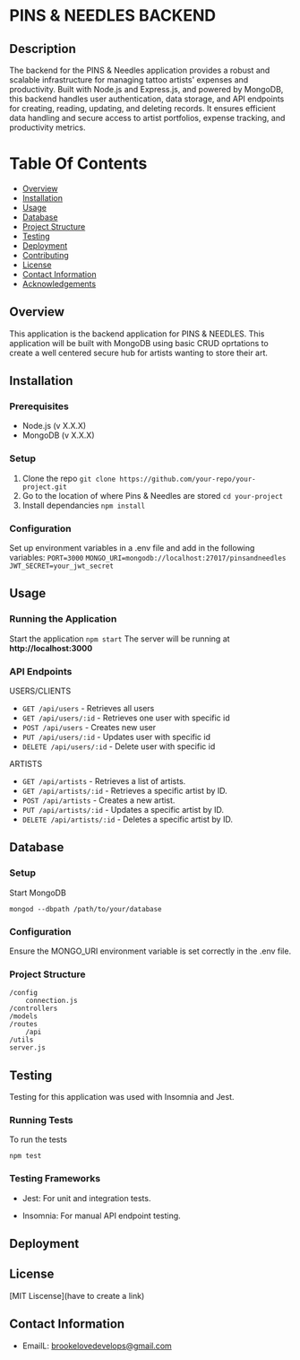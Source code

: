 # PINS & NEEDLES BACKEND

## Description

The backend for the PINS & Needles application provides a robust and scalable infrastructure for managing tattoo artists' expenses and productivity. Built with Node.js and Express.js, and powered by MongoDB, this backend handles user authentication, data storage, and API endpoints for creating, reading, updating, and deleting records. It ensures efficient data handling and secure access to artist portfolios, expense tracking, and productivity metrics.

# Table Of Contents

- [Overview](#overview)
- [Installation](#installation)
- [Usage](#usage)
- [Database](#database)
- [Project Structure](#project-structure)
- [Testing](#testing)
- [Deployment](#deployment)
- [Contributing](#contributing)
- [License](#license)
- [Contact Information](#contact-information)
- [Acknowledgements](#acknowledgements)

## Overview

This application is the backend application for PINS & NEEDLES. This application will be built with MongoDB using basic CRUD oprtations to create a well centered secure hub for artists wanting to store their art.

## Installation

### Prerequisites

- Node.js (v X.X.X)
- MongoDB (v X.X.X)

### Setup

1. Clone the repo
```git clone https://github.com/your-repo/your-project.git```
2. Go to the location of where Pins & Needles are stored
```cd your-project```
3. Install dependancies
```npm install```

### Configuration

Set up environment variables in a .env file and add in the following variables:
```PORT=3000```
```MONGO_URI=mongodb://localhost:27017/pinsandneedles```
```JWT_SECRET=your_jwt_secret```

## Usage

### Running the Application

Start the application
```npm start```
The server will be running at <b>http://localhost:3000</b>

### API Endpoints

USERS/CLIENTS

- `GET /api/users` - Retrieves all users
- `GET /api/users/:id` - Retrieves one user with specific id
- `POST /api/users` - Creates new user
- `PUT /api/users/:id` - Updates user with specific id
- `DELETE /api/users/:id` - Delete user with specific id

ARTISTS

- `GET /api/artists` - Retrieves a list of artists.
- `GET /api/artists/:id` - Retrieves a specific artist by ID.
- `POST /api/artists` - Creates a new artist.
- `PUT /api/artists/:id` - Updates a specific artist by ID.
- `DELETE /api/artists/:id` - Deletes a specific artist by ID.

## Database

### Setup

Start MongoDB

```mongod --dbpath /path/to/your/database```

### Configuration
Ensure the MONGO_URI environment variable is set correctly in the .env file.

### Project Structure

    /config 
        connection.js
    /controllers
    /models
    /routes
        /api
    /utils
    server.js

## Testing

Testing for this application was used with Insomnia and Jest.

### Running Tests

To run the tests

```npm test```

### Testing Frameworks

- Jest: For unit and integration tests.

- Insomnia: For manual API endpoint testing.

## Deployment

## License

[MIT Liscense](have to create a link)

## Contact Information

- EmailL: brookelovedevelops@gmail.com